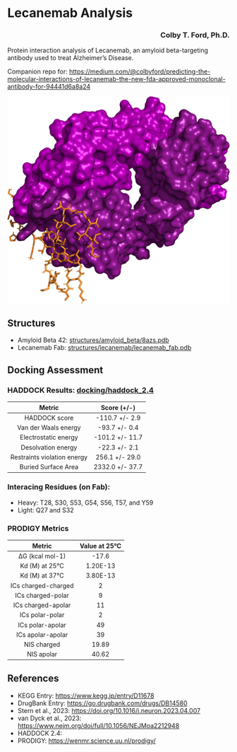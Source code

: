 # Lecanemab Analysis

<h3 align="right">Colby T. Ford, Ph.D.</h3>

Protein interaction analysis of Lecanemab, an amyloid beta-targeting antibody used to treat Alzheimer’s Disease.

Companion repo for: https://medium.com/@colbyford/predicting-the-molecular-interactions-of-lecanemab-the-new-fda-approved-monoclonal-antibody-for-94441d6a8a24

![](docking/haddock_2.4/cluster1_1_version1.png)


## Structures
- Amyloid Beta 42: [structures/amyloid_beta/8azs.pdb](structures/amyloid_beta/8azs.pdb)
- Lecanemab Fab: [structures/lecanemab/lecanemab_fab.pdb](structures/lecanemab/lecanemab_fab.pdb)

## Docking Assessment


### HADDOCK Results: [docking/haddock_2.4](docking/haddock_2.4)

|          **Metric**         | **Score (+/-)** |
|:---------------------------:|:---------------:|
| HADDOCK score               | -110.7 +/- 2.9  |
| Van der Waals energy        | -93.7 +/- 0.4   |
| Electrostatic energy        | -101.2 +/- 11.7 |
| Desolvation energy          | -22.3 +/- 2.1   |
| Restraints violation energy | 256.1 +/- 29.0  |
| Buried Surface Area         | 2332.0 +/- 37.7 |

### Interacing Residues (on Fab):
- Heavy: T28, S30, S53, G54, S56, T57, and Y59
- Light: Q27 and S32

### PRODIGY Metrics

|      **Metric**     | **Value at 25℃** |
|:-------------------:|:----------------:|
| ΔG (kcal mol-1)     | -17.6            |
| Kd (M) at 25°C      | 1.20E-13         |
| Kd (M) at 37°C      | 3.80E-13         |
| ICs charged-charged | 2                |
| ICs charged-polar   | 9                |
| ICs charged-apolar  | 11               |
| ICs polar-polar     | 2                |
| ICs polar-apolar    | 49               |
| ICs apolar-apolar   | 39               |
| NIS charged         | 19.89            |
| NIS apolar          | 40.62            |
## References
- KEGG Entry: https://www.kegg.jp/entry/D11678
- DrugBank Entry: https://go.drugbank.com/drugs/DB14580
- Stern et al., 2023: https://doi.org/10.1016/j.neuron.2023.04.007
- van Dyck et al., 2023: https://www.nejm.org/doi/full/10.1056/NEJMoa2212948
- HADDOCK 2.4:
- PRODIGY: https://wenmr.science.uu.nl/prodigy/


